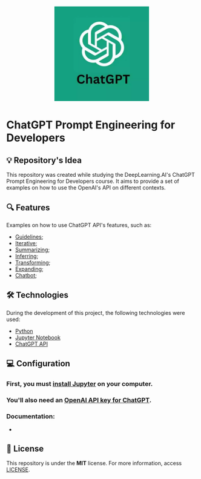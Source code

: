 <h1 align="center"><img alt="ChatGPT" title="ChatGPT" src=".github/logo.webp" width="250" /></h1>

# ChatGPT Prompt Engineering for Developers

## 💡 Repository's Idea

This repository was created while studying the DeepLearning.AI's ChatGPT Prompt Engineering for Developers course. It aims to provide a set of examples on how to use the OpenAI's API on different contexts.

## 🔍 Features

Examples on how to use ChatGPT API's features, such as:

* [Guidelines](./notebooks/l2-guidelines.ipynb);
* [Iterative](./notebooks/l3-iterative-prompt-development.ipynb);
* [Summarizing](./notebooks/l4-summarizing.ipynb);
* [Inferring](./notebooks/l5-inferring.ipynb);
* [Transforming](./notebooks/l6-transforming.ipynb);
* [Expanding](./notebooks/l7-expanding.ipynb);
* [Chatbot](./notebooks/l8-chatbot.ipynb);

## 🛠 Technologies

During the development of this project, the following technologies were used:

- [Python](https://www.python.org/)
- [Jupyter Notebook](https://jupyter.org/)
- [ChatGPT API](https://openai.com/blog/introducing-chatgpt-and-whisper-apis)

## 💻 Configuration

### First, you must [install Jupyter](https://jupyter.org/install) on your computer.

### You'll also need an [OpenAI API key for ChatGPT](https://www.maisieai.com/help/how-to-get-an-openai-api-key-for-chatgpt).

### Documentation:
* 

## 📄 License

This repository is under the **MIT** license. For more information, access [LICENSE](./LICENSE).

